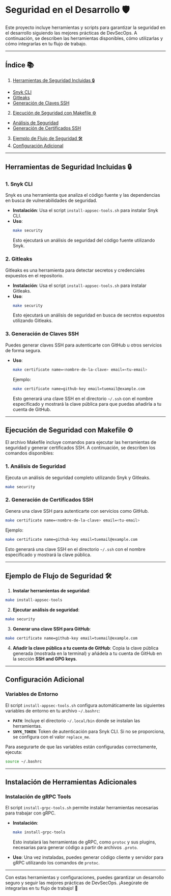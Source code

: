 # Seguridad en el Desarrollo 🛡️

Este proyecto incluye herramientas y scripts para garantizar la seguridad en el desarrollo siguiendo las mejores prácticas de DevSecOps. A continuación, se describen las herramientas disponibles, cómo utilizarlas y cómo integrarlas en tu flujo de trabajo.

---

## Índice 📚

1. [Herramientas de Seguridad Incluidas 🔒](#herramientas-de-seguridad-incluidas-)
  - [Snyk CLI](#1-snyk-cli)
  - [Gitleaks](#2-gitleaks)
  - [Generación de Claves SSH](#3-generación-de-claves-ssh)
2. [Ejecución de Seguridad con Makefile ⚙️](#ejecución-de-seguridad-con-makefile-️)
  - [Análisis de Seguridad](#1-análisis-de-seguridad)
  - [Generación de Certificados SSH](#2-generación-de-certificados-ssh)
3. [Ejemplo de Flujo de Seguridad 🛠️](#ejemplo-de-flujo-de-seguridad-️)
4. [Configuración Adicional](#configuración-adicional)

---

## Herramientas de Seguridad Incluidas 🔒

### 1. **Snyk CLI**
Snyk es una herramienta que analiza el código fuente y las dependencias en busca de vulnerabilidades de seguridad.

- **Instalación**: Usa el script `install-appsec-tools.sh` para instalar Snyk CLI.
- **Uso**:
  ```bash
  make security
  ```
  Esto ejecutará un análisis de seguridad del código fuente utilizando Snyk.

### 2. **Gitleaks**
Gitleaks es una herramienta para detectar secretos y credenciales expuestos en el repositorio.

- **Instalación**: Usa el script `install-appsec-tools.sh` para instalar Gitleaks.
- **Uso**:
  ```bash
  make security
  ```
  Esto ejecutará un análisis de seguridad en busca de secretos expuestos utilizando Gitleaks.

### 3. **Generación de Claves SSH**
Puedes generar claves SSH para autenticarte con GitHub u otros servicios de forma segura.

- **Uso**:
  ```bash
  make certificate name=<nombre-de-la-clave> email=<tu-email>
  ```
  Ejemplo:
  ```bash
  make certificate name=github-key email=tuemail@example.com
  ```
  Esto generará una clave SSH en el directorio `~/.ssh` con el nombre especificado y mostrará la clave pública para que puedas añadirla a tu cuenta de GitHub.

---

## Ejecución de Seguridad con Makefile ⚙️

El archivo Makefile incluye comandos para ejecutar las herramientas de seguridad y generar certificados SSH. A continuación, se describen los comandos disponibles:

### 1. **Análisis de Seguridad**
Ejecuta un análisis de seguridad completo utilizando Snyk y Gitleaks.

```bash
make security
```

### 2. **Generación de Certificados SSH**
Genera una clave SSH para autenticarte con servicios como GitHub.

```bash
make certificate name=<nombre-de-la-clave> email=<tu-email>
```

Ejemplo:
```bash
make certificate name=github-key email=tuemail@example.com
```

Esto generará una clave SSH en el directorio `~/.ssh` con el nombre especificado y mostrará la clave pública.

---

## Ejemplo de Flujo de Seguridad 🛠️

1. **Instalar herramientas de seguridad**:
  ```bash
  make install-appsec-tools
  ```

2. **Ejecutar análisis de seguridad**:
  ```bash
  make security
  ```

3. **Generar una clave SSH para GitHub**:
  ```bash
  make certificate name=github-key email=tuemail@example.com
  ```

4. **Añadir la clave pública a tu cuenta de GitHub**:
  Copia la clave pública generada (mostrada en la terminal) y añádela a tu cuenta de GitHub en la sección **SSH and GPG keys**.

---

## Configuración Adicional

### Variables de Entorno
El script `install-appsec-tools.sh` configura automáticamente las siguientes variables de entorno en tu archivo `~/.bashrc`:

- **`PATH`**: Incluye el directorio `~/.local/bin` donde se instalan las herramientas.
- **`SNYK_TOKEN`**: Token de autenticación para Snyk CLI. Si no se proporciona, se configura con el valor `replace_me`.

Para asegurarte de que las variables están configuradas correctamente, ejecuta:
```bash
source ~/.bashrc
```

---

## Instalación de Herramientas Adicionales

### **Instalación de gRPC Tools**
El script `install-grpc-tools.sh` permite instalar herramientas necesarias para trabajar con gRPC.

- **Instalación**:
  ```bash
  make install-grpc-tools
  ```
  Esto instalará las herramientas de gRPC, como `protoc` y sus plugins, necesarias para generar código a partir de archivos `.proto`.

- **Uso**:
  Una vez instaladas, puedes generar código cliente y servidor para gRPC utilizando los comandos de `protoc`.

---

Con estas herramientas y configuraciones, puedes garantizar un desarrollo seguro y seguir las mejores prácticas de DevSecOps. ¡Asegúrate de integrarlas en tu flujo de trabajo! 🚀
